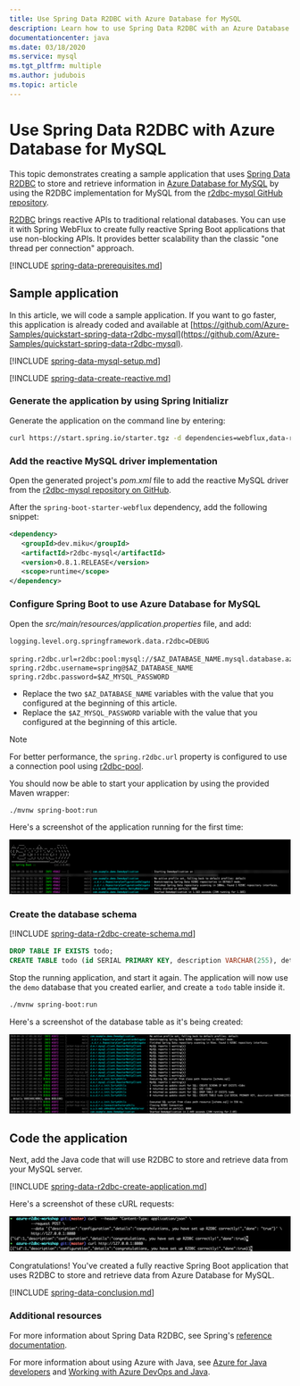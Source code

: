 ```yaml
---
title: Use Spring Data R2DBC with Azure Database for MySQL
description: Learn how to use Spring Data R2DBC with an Azure Database for MySQL database.
documentationcenter: java
ms.date: 03/18/2020
ms.service: mysql
ms.tgt_pltfrm: multiple
ms.author: judubois
ms.topic: article
---
```


# Use Spring Data R2DBC with Azure Database for MySQL

This topic demonstrates creating a sample application that uses [Spring Data R2DBC](https://spring.io/projects/spring-data-r2dbc) to store and retrieve information in [Azure Database for MySQL](https://docs.microsoft.com/azure/mysql/) by using the R2DBC implementation for MySQL from the [r2dbc-mysql GitHub repository](https://github.com/mirromutth/r2dbc-mysql).

[R2DBC](https://r2dbc.io/) brings reactive APIs to traditional relational databases. You can use it with Spring WebFlux to create fully reactive Spring Boot applications that use non-blocking APIs. It provides better scalability than the classic "one thread per connection" approach.

[!INCLUDE [spring-data-prerequisites.md](includes/spring-data-prerequisites.md)]

## Sample application

In this article, we will code a sample application. If you want to go faster, this application is already coded and available at [https://github.com/Azure-Samples/quickstart-spring-data-r2dbc-mysql](https://github.com/Azure-Samples/quickstart-spring-data-r2dbc-mysql).

[!INCLUDE [spring-data-mysql-setup.md](includes/spring-data-mysql-setup.md)]

[!INCLUDE [spring-data-create-reactive.md](includes/spring-data-create-reactive.md)]

### Generate the application by using Spring Initializr

Generate the application on the command line by entering:

```bash
curl https://start.spring.io/starter.tgz -d dependencies=webflux,data-r2dbc -d baseDir=azure-database-workshop -d bootVersion=2.3.1.RELEASE -d javaVersion=8 | tar -xzvf -
```

### Add the reactive MySQL driver implementation

Open the generated project's *pom.xml* file to add the reactive MySQL driver from the [r2dbc-mysql repository on GitHub](https://github.com/mirromutth/r2dbc-mysql).

After the `spring-boot-starter-webflux` dependency, add the following snippet:

```xml
<dependency>
   <groupId>dev.miku</groupId>
   <artifactId>r2dbc-mysql</artifactId>
   <version>0.8.1.RELEASE</version>
   <scope>runtime</scope>
</dependency>
```

### Configure Spring Boot to use Azure Database for MySQL

Open the *src/main/resources/application.properties* file, and add:

```properties
logging.level.org.springframework.data.r2dbc=DEBUG

spring.r2dbc.url=r2dbc:pool:mysql://$AZ_DATABASE_NAME.mysql.database.azure.com:3306/demo
spring.r2dbc.username=spring@$AZ_DATABASE_NAME
spring.r2dbc.password=$AZ_MYSQL_PASSWORD
```

- Replace the two `$AZ_DATABASE_NAME` variables with the value that you configured at the beginning of this article.
- Replace the `$AZ_MYSQL_PASSWORD` variable with the value that you configured at the beginning of this article.

> [!NOTE]
> For better performance, the `spring.r2dbc.url` property is configured to use a connection pool using [r2dbc-pool](https://github.com/r2dbc/r2dbc-pool).

You should now be able to start your application by using the provided Maven wrapper:

```bash
./mvnw spring-boot:run
```

Here's a screenshot of the application running for the first time:

[![The running application](media/configure-spring-data-r2dbc-with-azure-mysql/create-mysql-01.png)](media/configure-spring-data-r2dbc-with-azure-mysql/create-mysql-01.png#lightbox)

### Create the database schema

[!INCLUDE [spring-data-r2dbc-create-schema.md](includes/spring-data-r2dbc-create-schema.md)]

```sql
DROP TABLE IF EXISTS todo;
CREATE TABLE todo (id SERIAL PRIMARY KEY, description VARCHAR(255), details VARCHAR(4096), done BOOLEAN);
```

Stop the running application, and start it again. The application will now use the `demo` database that you created earlier, and create a `todo` table inside it.

```bash
./mvnw spring-boot:run
```

Here's a screenshot of the database table as it's being created:

[![Creation of the database table](media/configure-spring-data-r2dbc-with-azure-mysql/create-mysql-02.png)](media/configure-spring-data-r2dbc-with-azure-mysql/create-mysql-02.png#lightbox)

## Code the application

Next, add the Java code that will use R2DBC to store and retrieve data from your MySQL server.

[!INCLUDE [spring-data-r2dbc-create-application.md](includes/spring-data-r2dbc-create-application.md)]

Here's a screenshot of these cURL requests:

[![Test with cURL](media/configure-spring-data-r2dbc-with-azure-mysql/create-mysql-03.png)](media/configure-spring-data-r2dbc-with-azure-mysql/create-mysql-03.png#lightbox)

Congratulations! You've created a fully reactive Spring Boot application that uses R2DBC to store and retrieve data from Azure Database for MySQL.

[!INCLUDE [spring-data-conclusion.md](includes/spring-data-conclusion.md)]

### Additional resources

For more information about Spring Data R2DBC, see Spring's [reference documentation](https://docs.spring.io/spring-data/r2dbc/docs/current/reference/html/#reference).

For more information about using Azure with Java, see [Azure for Java developers](/azure/developer/java/) and [Working with Azure DevOps and Java](/azure/devops/).
